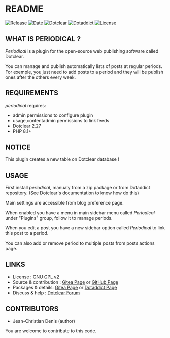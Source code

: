 # README

[![Release](https://img.shields.io/badge/release-2023.08.15-a2cbe9.svg)](https://git.dotclear.watch/JcDenis/periodical/releases)
[![Date](https://img.shields.io/badge/date-2023.08.15-c44d58.svg)](https://git.dotclear.watch/JcDenis/periodical/releases)
[![Dotclear](https://img.shields.io/badge/dotclear-v2.27-137bbb.svg)](https://fr.dotclear.org/download)
[![Dotaddict](https://img.shields.io/badge/dotaddict-official-9ac123.svg)](https://plugins.dotaddict.org/dc2/details/periodical)
[![License](https://img.shields.io/github/license/JcDenis/periodical)](https://git.dotclear.watch/JcDenis/periodical/blob/master/LICENSE)

## WHAT IS PERIODICAL ?

_Periodical_ is a plugin for the open-source 
web publishing software called Dotclear.

You can manage and publish automatically lists of posts 
at regular periods. For exemple, you just need to add posts to a period 
and they will be publish ones after the others every week.

## REQUIREMENTS

 _periodical_ requires: 

* admin permissions to configure plugin
* usage,contentadmin permissions to link feeds
* Dotclear 2.27
* PHP 8.1+

## NOTICE

This plugin creates a new table on Dotclear database !

## USAGE

First install _periodical_, manualy from a zip package or from 
Dotaddict repository. (See Dotclear's documentation to know how do this)

Main settings are accessible from blog preference page.

When enabled you have a menu in main sidebar menu called _Periodical_ 
under "Plugins" group, follow it to manage periods.

When you edit a post you have a new sidebar option called _Periodical_
to link this post to a period.

You can also add or remove period to multiple posts from posts actions page.

## LINKS

* License : [GNU GPL v2](https://www.gnu.org/licenses/old-licenses/lgpl-2.0.html)
* Source & contribution : [Gitea Page](https://git.dotclear.watch/JcDenis/periodical) or [GitHub Page](https://github.com/JcDenis/periodical)
* Packages & details: [Gitea Page](https://git.dotclear.watch/JcDenis/periodical/releases) or [Dotaddict Page](https://plugins.dotaddict.org/dc2/details/periodical)
* Discuss & help : [Dotclear Forum](https://forum.dotclear.org/viewtopic.php?id=42289)

## CONTRIBUTORS

* Jean-Christian Denis (author)

You are welcome to contribute to this code.
